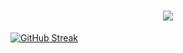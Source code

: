<h1 align="center">
 <img src="(https://www.pinterest.com/pin/22025485671773533/)" />
</h1>

[![GitHub Streak](https://github-readme-streak-stats.herokuapp.com/?user=duclong1311)](https://git.io/streak-stats)
